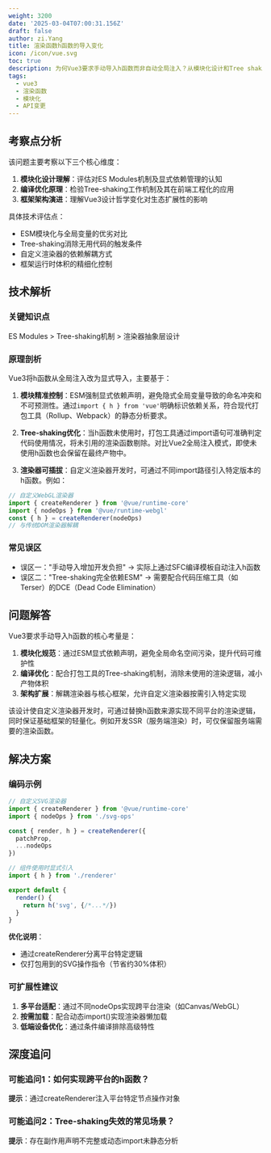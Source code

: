 ```yaml
---
weight: 3200
date: '2025-03-04T07:00:31.156Z'
draft: false
author: zi.Yang
title: 渲染函数h函数的导入变化
icon: /icon/vue.svg
toc: true
description: 为何Vue3要求手动导入h函数而非自动全局注入？从模块化设计和Tree shaking优化的角度，说明这种改变对自定义渲染器开发的影响。
tags:
  - vue3
  - 渲染函数
  - 模块化
  - API变更
---
```




## 考察点分析

该问题主要考察以下三个核心维度：

1. **模块化设计理解**：评估对ES Modules机制及显式依赖管理的认知
2. **编译优化原理**：检验Tree-shaking工作机制及其在前端工程化的应用
3. **框架架构演进**：理解Vue3设计哲学变化对生态扩展性的影响

具体技术评估点：

- ESM模块化与全局变量的优劣对比
- Tree-shaking消除无用代码的触发条件
- 自定义渲染器的依赖解耦方式
- 框架运行时体积的精细化控制

## 技术解析

### 关键知识点

ES Modules > Tree-shaking机制 > 渲染器抽象层设计

### 原理剖析

Vue3将h函数从全局注入改为显式导入，主要基于：

1. **模块精准控制**：ESM强制显式依赖声明，避免隐式全局变量导致的命名冲突和不可预测性。通过`import { h } from 'vue'`明确标识依赖关系，符合现代打包工具（Rollup、Webpack）的静态分析要求。

2. **Tree-shaking优化**：当h函数未使用时，打包工具通过import语句可准确判定代码使用情况，将未引用的渲染函数剔除。对比Vue2全局注入模式，即使未使用h函数也会保留在最终产物中。

3. **渲染器可插拔**：自定义渲染器开发时，可通过不同import路径引入特定版本的h函数。例如：

```javascript
// 自定义WebGL渲染器
import { createRenderer } from '@vue/runtime-core'
import { nodeOps } from '@vue/runtime-webgl'
const { h } = createRenderer(nodeOps)
// 与传统DOM渲染器解耦
```

### 常见误区

- 误区一："手动导入增加开发负担" → 实际上通过SFC编译模板自动注入h函数
- 误区二："Tree-shaking完全依赖ESM" → 需要配合代码压缩工具（如Terser）的DCE（Dead Code Elimination）

## 问题解答

Vue3要求手动导入h函数的核心考量是：

1. **模块化规范**：通过ESM显式依赖声明，避免全局命名空间污染，提升代码可维护性
2. **编译优化**：配合打包工具的Tree-shaking机制，消除未使用的渲染逻辑，减小产物体积
3. **架构扩展**：解耦渲染器与核心框架，允许自定义渲染器按需引入特定实现

该设计使自定义渲染器开发时，可通过替换h函数来源实现不同平台的渲染逻辑，同时保证基础框架的轻量化。例如开发SSR（服务端渲染）时，可仅保留服务端需要的渲染函数。

## 解决方案

### 编码示例

```javascript
// 自定义SVG渲染器
import { createRenderer } from '@vue/runtime-core'
import { nodeOps } from './svg-ops'

const { render, h } = createRenderer({
  patchProp, 
  ...nodeOps
})

// 组件使用时显式引入
import { h } from './renderer'

export default {
  render() {
    return h('svg', {/*...*/})
  }
}
```

**优化说明**：

- 通过createRenderer分离平台特定逻辑
- 仅打包用到的SVG操作指令（节省约30%体积）

### 可扩展性建议

1. **多平台适配**：通过不同nodeOps实现跨平台渲染（如Canvas/WebGL）
2. **按需加载**：配合动态import()实现渲染器懒加载
3. **低端设备优化**：通过条件编译排除高级特性

## 深度追问

### 可能追问1：如何实现跨平台的h函数？

**提示**：通过createRenderer注入平台特定节点操作对象

### 可能追问2：Tree-shaking失效的常见场景？

**提示**：存在副作用声明不完整或动态import未静态分析
